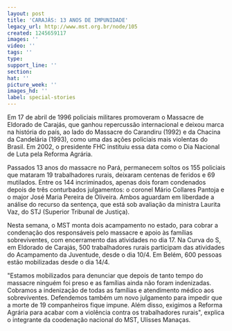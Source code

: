 ```yaml
---
layout: post
title: 'CARAJÁS: 13 ANOS DE IMPUNIDADE'
legacy_url: http://www.mst.org.br/node/105
created: 1245659117
images: ''
video: ''
tags: ''
type: 
support_line: ''
section: 
hat: ''
picture_week: ''
images_hd: ''
label: special-stories
---
```

Em 17 de abril de 1996 policiais militares promoveram o Massacre de Eldorado de Carajás, que ganhou repercussão internacional e deixou marca na história do país, ao lado do Massacre do Carandiru (1992) e da Chacina da Candelária (1993), como uma das ações policiais mais violentas do Brasil. Em 2002, o presidente FHC instituiu essa data como o Dia Nacional de Luta pela Reforma Agrária.

Passados 13 anos do massacre no Pará, permanecem soltos os 155 policiais que mataram 19 trabalhadores rurais, deixaram centenas de feridos e 69 mutilados. Entre os 144 incriminados, apenas dois foram condenados depois de três conturbados julgamentos: o coronel Mário Collares Pantoja e o major José Maria Pereira de Oliveira. Ambos aguardam em liberdade a análise do recurso da sentença, que está sob avaliação da ministra Laurita Vaz, do STJ (Superior Tribunal de Justiça).
 
Nesta semana, o MST monta dois acampamento no estado, para cobrar a condenação dos responsáveis pelo massacre e apoio às famílias sobreviventes, com encerramento das atividades no dia 17. Na Curva do S, em Eldorado de Carajás, 500 trabalhadores rurais participam das atividades do Acampamento da Juventude, desde o dia 10/4. Em Belém, 600 pessoas estão mobilizadas desde o dia 14/4.
 
"Estamos mobilizados para denunciar que depois de tanto tempo do massacre ninguém foi preso e as famílias ainda não foram indenizadas. Cobramos a indenização de todas as famílias e atendimento médico aos sobreviventes. Defendemos também um novo julgamento para impedir que a morte de 19 companheiros fique impune. Além disso, exigimos a Reforma Agrária para acabar com a violência contra os trabalhadores rurais", explica o integrante da coodenação nacional do MST, Ulisses Manaças.
<!--break-->
